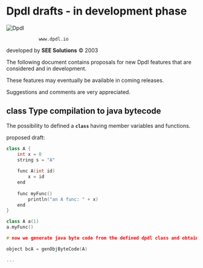 # Dpdl drafts - in development phase

![Dpdl](https://www.dpdl.io/images/dpdl-io.png)

				www.dpdl.io

	
developed by
**SEE Solutions**
&copy; 2003

The following document contains proposals for new Dpdl features that are considered and in development.

These features may eventually be available in coming releases.

Suggestions and comments are very appreciated.


## class Type compilation to java bytecode

The possibility to defined a **`class`** having member variables and functions.

proposed draft:
```c++
class A {
	int x = 0
	string s = "A"
	
	func A(int id)
		x = id
	end
	
	func myFunc()
		println("an A func: " + x)
	end
}

class A a(1)
a.myFunc()

# now we generate java byte code from the defined dpdl class and obtain an object (like a java object loaded via 'loadObj(...)'

object bcA = genObjByteCode(A)

...
```

